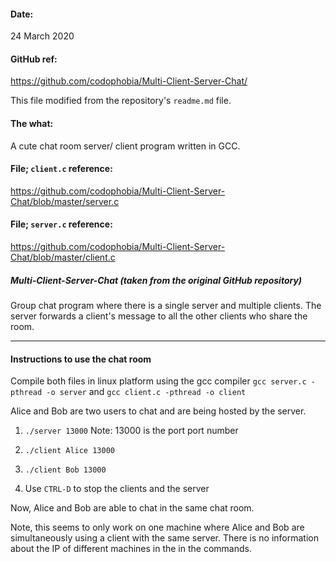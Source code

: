 #### Date:
24 March 2020

#### GitHub ref:
https://github.com/codophobia/Multi-Client-Server-Chat/

This file modified from the repository's `readme.md` file.


#### The what:
A cute chat room server/ client program written in GCC.

#### File; `client.c` reference:
https://github.com/codophobia/Multi-Client-Server-Chat/blob/master/server.c
#### File; `server.c` reference:
https://github.com/codophobia/Multi-Client-Server-Chat/blob/master/client.c


##### Multi-Client-Server-Chat (taken from the original GitHub repository)
Group chat program where there is a single server and multiple clients. The server forwards a client's message to all the other clients who share the room.



---

#### Instructions to use the chat room

Compile both files in linux platform using the gcc compiler
`gcc server.c -pthread -o server` and `gcc client.c -pthread -o client`

Alice and Bob are two users to chat and are being hosted by the server.  
  1. `./server 13000` Note: 13000 is the port port number

  2. `./client Alice 13000`
  3. `./client Bob 13000`
  4.  Use `CTRL-D` to stop the clients and the server

Now, Alice and Bob are able to chat in the same chat room.

Note, this seems to only work on one machine where Alice and Bob are simultaneously using a client with the same server. There is no information about the IP of different machines in the in the commands.
